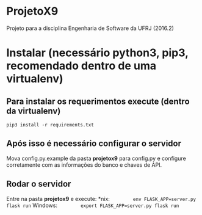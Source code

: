 # ProjetoX9
Projeto para a disciplina Engenharia de Software da UFRJ (2016.2)

# Instalar (necessário python3, pip3, recomendado dentro de uma virtualenv)

## Para instalar os requerimentos execute (dentro da virtualenv)

`pip3 install -r requirements.txt`

## Após isso é necessário configurar o servidor
Mova config.py.example da pasta **projetox9** para config.py e configure corretamente com as informações do banco e chaves de API.

## Rodar o servidor
Entre na pasta **projetox9** e execute:
    *nix:
`        env FLASK_APP=server.py flask run`
    Windows:
`        export FLASK_APP=server.py flask run`
